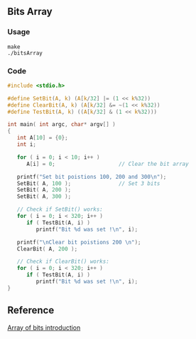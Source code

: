 ## Bits Array
### Usage
```
make
./bitsArray
```

### Code
```c
#include <stdio.h>

#define SetBit(A, k) (A[k/32] |= (1 << k%32))
#define ClearBit(A, k) (A[k/32] &= ~(1 << k%32))
#define TestBit(A, k) ((A[k/32] & (1 << k%32)))

int main( int argc, char* argv[] )
{
   int A[10] = {0};
   int i;

   for ( i = 0; i < 10; i++ )
      A[i] = 0;                    // Clear the bit array

   printf("Set bit poistions 100, 200 and 300\n");
   SetBit( A, 100 );               // Set 3 bits
   SetBit( A, 200 );
   SetBit( A, 300 );

   // Check if SetBit() works:
   for ( i = 0; i < 320; i++ )
      if ( TestBit(A, i) )
         printf("Bit %d was set !\n", i);

   printf("\nClear bit poistions 200 \n");
   ClearBit( A, 200 );

   // Check if ClearBit() works:
   for ( i = 0; i < 320; i++ )
      if ( TestBit(A, i) )
         printf("Bit %d was set !\n", i);
}

```

## Reference

[Array of bits introduction](http://www.mathcs.emory.edu/~cheung/Courses/255/Syllabus/1-C-intro/bit-array.html)


